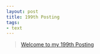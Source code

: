 ```yaml
---
layout: post
title: 199th Posting
tags: 
- text
---
```


> [Welcome to my 199th Posting](https://janghan-kor.tistory.com/920)

 